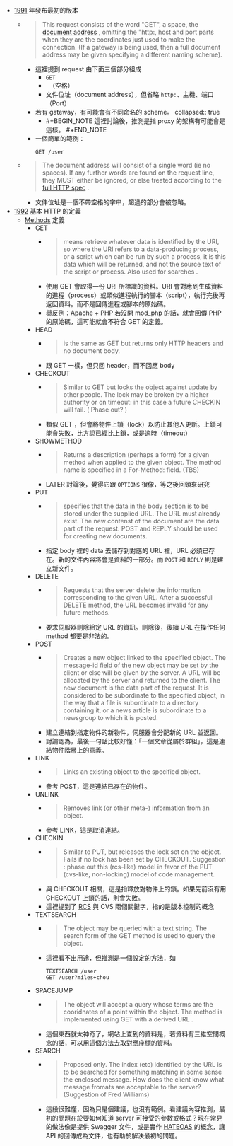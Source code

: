 
- [1991](https://www.w3.org/Protocols/HTTP/AsImplemented.html) 年發布最初的版本
    - > This request consists of the word "GET", a space, the [document address](https://www.w3.org/Addressing/BNF.html#1) , omitting the "http:, host and port parts when they are the coordinates just used to make the connection. (If a gateway is being used, then a full document address may be given specifying a different naming scheme).
        - 這裡提到 request 由下面三個部分組成
            - `GET`
            - ` `（空格）
            - 文件位址（document address），但省略 `http:`、主機、端口（Port）
        - 若有 gateway，有可能會有不同命名的 scheme。
          collapsed:: true
            - #+BEGIN_NOTE
              這裡討論後，推測是指 proxy 的架構有可能會是這樣。
              #+END_NOTE
        - 一個簡單的範例：
          ```
          GET /user
          ```
    - > The document address will consist of a single word (ie no spaces). If any further words are found on the request line, they MUST either be ignored, or else treated according to the [full HTTP spec](https://www.w3.org/Protocols/HTTP/HTTP2.html) .
        - 文件位址是一個不帶空格的字串，超過的部分會被忽略。
- [1992](https://www.w3.org/Protocols/HTTP/HTTP2.html) 基本 HTTP 的定義
    - [Methods](https://www.w3.org/Protocols/HTTP/Methods.html) 定義
        - GET
            - > means retrieve whatever data is identified by the URI, so where the URI refers to a data-producing process, or a script which can be run by such a process, it is this data which will be returned, and not the source text of the script or process. Also used for searches .
            - 使用 GET 會取得一份 URI 所標識的資料。URI 會對應到生成資料的進程（process）或類似進程執行的腳本（script），執行完後再返回資料。而不是回傳進程或腳本的原始碼。
            - 舉反例：Apache + PHP 若沒開 mod_php 的話，就會回傳 PHP 的原始碼，這可能就會不符合 GET 的定義。
        - HEAD
            - > is the same as GET but returns only HTTP headers and no document body.
            - 跟 GET 一樣，但只回 header，而不回應 body
        - CHECKOUT
            - > Similar to GET but locks the object against update by other people. The lock may be broken by a higher authority or on timeout: in this case a future CHECKIN will fail. ( Phase out? )
            - 類似 GET ，但會將物件上鎖（lock）以防止其他人更新。上鎖可能會失敗，比方說已經比上鎖，或是逾時（timeout）
        - SHOWMETHOD
            - > Returns a description (perhaps a form) for a given method when applied to the given object. The method name is specified in a For-Method: field. (TBS)
            - LATER 討論後，覺得它跟 `OPTIONS` 很像，等之後回頭來研究
        - PUT
            - > specifies that the data in the body section is to be stored under the supplied URL. The URL must already exist. The new contenst of the document are the data part of the request. POST and REPLY should be used for creating new documents.
            - 指定 body 裡的 data 去儲存到對應的 URL 裡，URL 必須已存在。新的文件內容將會是資料的一部分。而 `POST` 和 `REPLY` 則是建立新文件。
        - DELETE
            - > Requests that the server delete the information corresponding to the given URL. After a successfull DELETE method, the URL becomes invalid for any future methods.
            - 要求伺服器刪除給定 URL 的資訊。刪除後，後續 URL 在操作任何 method 都要是非法的。
        - POST
            - > Creates a new object linked to the specified object. The message-id field of the new object may be set by the client or else will be given by the server. A URL will be allocated by the server and returned to the client. The new document is the data part of the request. It is considered to be subordinate to the specified object, in the way that a file is subordinate to a directory containing it, or a news article is subordinate to a newsgroup to which it is posted.
            - 建立連結到指定物件的新物件，伺服器會分配新的 URL 並返回。
            - 討論認為，最後一句話比較好懂：「一個文章從屬於群組」，這是連結物件階層上的意義。
        - LINK
            - > Links an existing object to the specified object.
            - 參考 POST，這是連結已存在的物件。
        - UNLINK
            - > Removes link (or other meta-) information from an object.
            - 參考 LINK，這是取消連結。
        - CHECKIN
            - > Similar to PUT, but releases the lock set on the object. Fails if no lock has been set by CHECKOUT. Suggestion : phase out this (rcs-like) model in favor of the PUT (cvs-like, non-locking) model of code management.
            - 與 CHECKOUT 相關，這是指釋放對物件上的鎖。如果先前沒有用 CHECKOUT 上鎖的話，則會失敗。
            - 這裡提到了 [RCS](https://dywang.csie.cyut.edu.tw/dywang/linuxProgram/node117.html) 與 CVS 兩個關鍵字，指的是版本控制的概念
        - TEXTSEARCH
            - > The object may be queried with a text string. The search form of the GET method is used to query the object.
            - 這裡看不出用途，但推測是一個設定的方法，如
              
              ```
              TEXTSEARCH /user
              GET /user?miles+chou
              ```
        - SPACEJUMP
            - > The object will accept a query whose terms are the cooridnates of a point within the object. The method is implemented using GET with a derived URL .
            - 這個東西就太神奇了，網站上查到的資料是，若資料有三維空間概念的話，可以用這個方法去取對應座標的資料。
        - SEARCH
            - > Proposed only. The index (etc) identified by the URL is to be searched for something matching in some sense the enclosed message. How does the client know what message fromats are acceptable to the server? (Suggestion of Fred Williams)
            - 這段很難懂，因為只是個建議，也沒有範例。看建議內容推測，最初的問題在於要如何知道 server 可接受的參數或格式？現在常見的做法像是提供 Swagger 文件，或是實作 [HATEOAS](https://openhome.cc/Gossip/Spring/HATEOAS.html) 的概念，讓 API 的回傳成為文件，也有助於解決最初的問題。